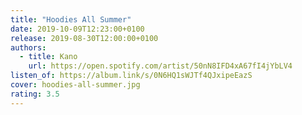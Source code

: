 ```yaml
---
title: "Hoodies All Summer"
date: 2019-10-09T12:23:00+0100
release: 2019-08-30T12:00:00+0100
authors:
  - title: Kano
    url: https://open.spotify.com/artist/50nN8IFD4xA67fI4jYbLV4
listen_of: https://album.link/s/0N6HQ1sWJTf4QJxipeEazS
cover: hoodies-all-summer.jpg
rating: 3.5
---
```

